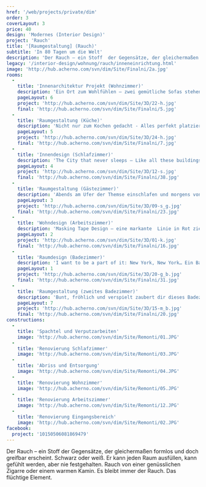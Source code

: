 ```yaml
---
href: '/web/projects/private/dim'
order: 3
coverLayout: 3
price: 40
design: 'Modernes (Interior Design)'
project: 'Rauch'
title: '[Raumgestaltung] (Rauch)'
subtitle: 'In 80 Tagen um die Welt'
description: 'Der Rauch – ein Stoff  der Gegensätze, der gleichermaßen formlos und doch greifbar erscheint. Schwarz oder weiß. Er kann jeden Raum ausfüllen, kann gefühlt werden, aber nie festgehalten. Rauch von einer genüsslichen Zigarre oder einem warmen Kamin. Es bleibt immer der Rauch. Das flüchtige Element.'
legacy: '/interior-design/wohnung/rauch/inneneinrichtung.html'
image: 'http://hub.acherno.com/svn/dim/Site/Finalni/2a.jpg'
rooms:
  -
    title: 'Innenarchitektur Projekt (Wohnzimmer)'
    description: 'Ein Ort zum Wohlfühlen – zwei gemütliche Sofas stehen sich gegenüber und warten auf besinnliche Abendgespräche.'
    pageLayout: 6
    project: 'http://hub.acherno.com/svn/dim/Site/3D/22-h.jpg'
    final: 'http://hub.acherno.com/svn/dim/Site/Finalni/5.jpg'
  -
    title: 'Raumgestaltung (Küche)'
    description: 'Nicht nur zum Kochen gedacht - Alles perfekt platziert und in edlem Hochglanz Weiß. Hier kannst du deine Liebsten verwöhnen, während sie dir beim Kochen Gesellschaft leisten.'
    pageLayout: 5
    project: 'http://hub.acherno.com/svn/dim/Site/3D/24-h.jpg'
    final: 'http://hub.acherno.com/svn/dim/Site/Finalni/7.jpg'
  -
    title: 'Innendesign (Schlafzimmer)'
    description: 'The City that never sleeps – Like all these buildings I will try. To leave the world behind until my head is clear. Draw a new skyline... and change my atmosphere.Ein Schlafzimmer in glamourösem New York Look. Perfekt ausgeleuchtet und dank kleiner Wohnaccessoires zum einen wahren Unikat gemacht.'
    pageLayout: 4
    project: 'http://hub.acherno.com/svn/dim/Site/3D/12-s.jpg'
    final: 'http://hub.acherno.com/svn/dim/Site/Finalni/38.jpg'
  -
    title: 'Raumgestaltung (Gästezimmer)'
    description: 'Abends am Ufer der Themse einschlafen und morgens von den mächtigen Glocken des Big Bens geweckt werden. Mit diesem Design ist alles möglich...'
    pageLayout: 3
    project: 'http://hub.acherno.com/svn/dim/Site/3D/09-s_g.jpg'
    final: 'http://hub.acherno.com/svn/dim/Site/Finalni/23.jpg'
  -
    title: 'Wohndesign (Arbeitszimmer)'
    description: 'Masking Tape Design – eine markante  Linie in Rot zieht sich durch das ganze Zimmer, vom Schrank über den Arbeitstisch bis zum Boden durch und setzt ein unverwechselbares Zeichen. In diesem Designer Büro macht nicht nur das Arbeiten Spaß, sondern auch das gemütliche Relaxen auf der gepolsterten Couch.'
    pageLayout: 2
    project: 'http://hub.acherno.com/svn/dim/Site/3D/01-k.jpg'
    final: 'http://hub.acherno.com/svn/dim/Site/Finalni/16.jpg'
  -
    title: 'Raumdesign (Badezimmer)'
    description: 'I want to be a part of it: New York, New York… Ein Badezimmer mit Fließen in schwarzweiß , die die New Yorker Skyline abbilden .'
    pageLayout: 1
    project: 'http://hub.acherno.com/svn/dim/Site/3D/20-g_b.jpg'
    final: 'http://hub.acherno.com/svn/dim/Site/Finalni/31.jpg'
  -
    title: 'Raumgestaltung (zweites Badezimmer)'
    description: 'Bunt, fröhlich und verspielt zaubert dir dieses Badezimmer jeden Morgen aufs Neue ein Lächeln ins Gesicht.'
    pageLayout: 7
    project: 'http://hub.acherno.com/svn/dim/Site/3D/15-m_b.jpg'
    final: 'http://hub.acherno.com/svn/dim/Site/Finalni/20.jpg'  
constructions:
  -
    title: 'Spachtel und Verputzarbeiten'
    image: 'http://hub.acherno.com/svn/dim/Site/Remonti/01.JPG'
  -
    title: 'Renovierung Schlafzimmer'
    image: 'http://hub.acherno.com/svn/dim/Site/Remonti/03.JPG'
  -
    title: 'Abriss und Entsorgung'
    image: 'http://hub.acherno.com/svn/dim/Site/Remonti/04.JPG'
  -
    title: 'Renovierung Wohnzimmer'
    image: 'http://hub.acherno.com/svn/dim/Site/Remonti/05.JPG'
  -
    title: 'Renovierung Arbeitszimmer'
    image: 'http://hub.acherno.com/svn/dim/Site/Remonti/12.JPG'
  -
    title: 'Renovierung Eingangsbereich'
    image: 'http://hub.acherno.com/svn/dim/Site/Remonti/02.JPG'
facebook:
  project: '10150506081869479'
---
```

Der Rauch – ein Stoff  der Gegensätze, der gleichermaßen formlos und doch greifbar erscheint. Schwarz oder weiß. Er kann jeden Raum ausfüllen, kann gefühlt werden, aber nie festgehalten. Rauch von einer genüsslichen Zigarre oder einem warmen Kamin. Es bleibt immer der Rauch. Das flüchtige Element.
